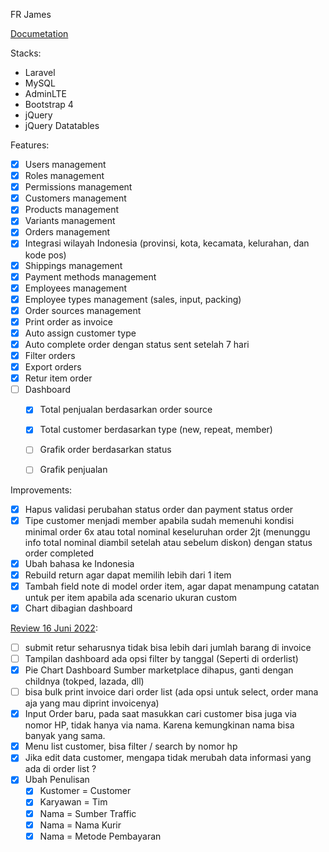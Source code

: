 FR James

[Documetation](https://longhaired-wallaby-a66.notion.site/Fitur-Step-1-b368e4b6dfb24583ab5f7984b4921114)

Stacks:

- Laravel
- MySQL
- AdminLTE
- Bootstrap 4
- jQuery
- jQuery Datatables

Features:

- [x] Users management
- [x] Roles management
- [x] Permissions management
- [x] Customers management
- [x] Products management
- [x] Variants management
- [x] Orders management
- [x] Integrasi wilayah Indonesia (provinsi, kota, kecamata, kelurahan, dan kode pos)
- [x] Shippings management
- [x] Payment methods management
- [x] Employees management
- [x] Employee types management (sales, input, packing)
- [x] Order sources management
- [x] Print order as invoice
- [x] Auto assign customer type
- [x] Auto complete order dengan status sent setelah 7 hari
- [x] Filter orders
- [x] Export orders
- [x] Retur item order 
- [ ] Dashboard
  - [x] Total penjualan berdasarkan order source
  - [x] Total customer berdasarkan type (new, repeat, member)
  - [ ] Grafik order berdasarkan status
  - [ ] Grafik penjualan


Improvements:

- [x] Hapus validasi perubahan status order dan payment status order
- [x] Tipe customer menjadi member apabila sudah memenuhi kondisi minimal order 6x atau total nominal keseluruhan order 2jt (menunggu info total nominal diambil setelah atau sebelum diskon) dengan status order completed
- [x] Ubah bahasa ke Indonesia
- [x] Rebuild return agar dapat memilih lebih dari 1 item
- [x] Tambah field note di model order item, agar dapat menampung catatan untuk per item apabila ada scenario ukuran custom
- [x] Chart dibagian dashboard

[Review 16 Juni 2022](https://longhaired-wallaby-a66.notion.site/Review-2c3fb148b8dd42378a1142ceb9e5b621):

- [ ]  submit retur seharusnya tidak bisa lebih dari jumlah barang di invoice
- [ ]  Tampilan dashboard ada opsi filter by tanggal (Seperti di orderlist)
- [x]  Pie Chart Dashboard Sumber marketplace dihapus, ganti dengan childnya (tokped, lazada, dll)
- [ ]  bisa bulk print invoice dari order list (ada opsi untuk select, order mana aja yang mau diprint invoicenya)
- [x]  Input Order baru, pada saat masukkan cari customer bisa juga via nomor HP, tidak hanya via nama. Karena kemungkinan nama bisa banyak yang sama.
- [x]  Menu list customer, bisa filter / search by nomor hp
- [x]  Jika edit data customer, mengapa tidak merubah data informasi yang ada di order list ?
- [x] Ubah Penulisan
  - [x]  Kustomer = Customer
  - [x]  Karyawan = Tim
  - [x]  Nama = Sumber Traffic
  - [x]  Nama = Nama Kurir
  - [x]  Nama = Metode Pembayaran
